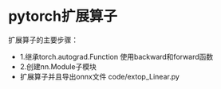 # pytorch扩展算子
扩展算子的主要步骤：
- 1.继承torch.autograd.Function 使用backward和forward函数
- 2.创建nn.Module子模块
- 扩展算子并且导出onnx文件 code/extop_Linear.py
